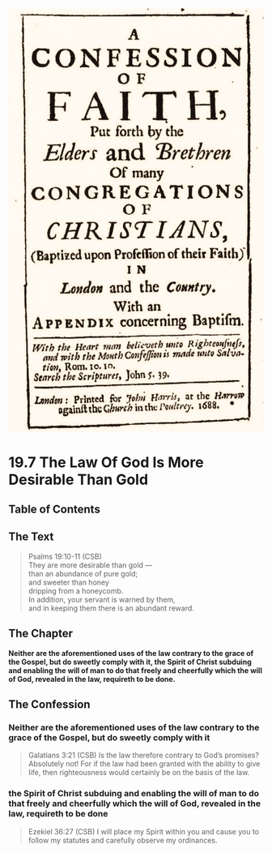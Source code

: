 <img class="intro-right" src="art-1689.png">

# 19.7 The Law Of God Is More Desirable Than Gold

## Table of Contents

<!-- toc -->

## The Text

>Psalms 19:10-11 (CSB)  
>They are more desirable than gold —  
>than an abundance of pure gold;  
>and sweeter than honey  
>dripping from a honeycomb.  
>In addition, your servant is warned by them,  
>and in keeping them there is an abundant reward.

## The Chapter

**Neither are the aforementioned uses of the law contrary to the grace of the Gospel, but do sweetly comply with it, the Spirit of Christ subduing and enabling the will of man to do that freely and cheerfully which the will of God, revealed in the law, requireth to be done.**

## The Confession

### Neither are the aforementioned uses of the law contrary to the grace of the Gospel, but do sweetly comply with it

>Galatians 3:21 (CSB) Is the law therefore contrary to God’s promises? Absolutely not! For if the law had been granted with the ability to give life, then righteousness would certainly be on the basis of the law.

### the Spirit of Christ subduing and enabling the will of man to do that freely and cheerfully which the will of God, revealed in the law, requireth to be done

>Ezekiel 36:27 (CSB) I will place my Spirit within you and cause you to follow my statutes and carefully observe my ordinances.
